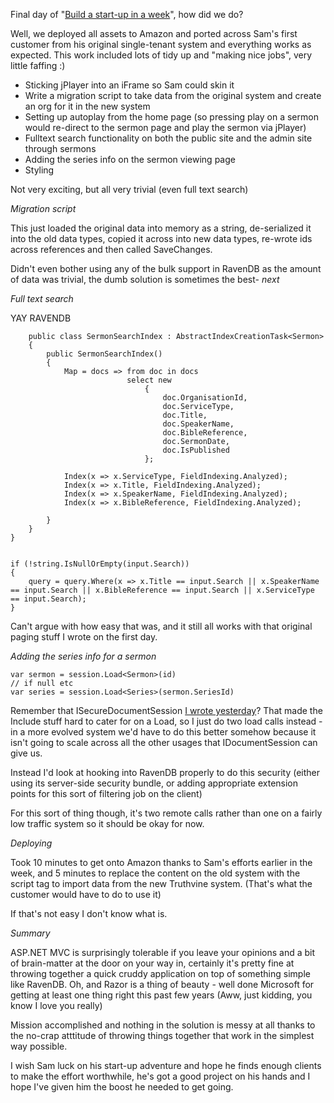 Final day of "[Build a start-up in a week](entries/this-week,-lets-create-a-start-up.html)", how did we do?

Well, we deployed all assets to Amazon and ported across Sam's first customer from his original single-tenant system and everything works as expected. This work included lots of tidy up and "making nice jobs", very little faffing :)

- Sticking jPlayer into an iFrame so Sam could skin it 
- Write a migration script to take data from the original system and create an org for it in the new system
- Setting up autoplay from the home page (so pressing play on a sermon would re-direct to the sermon page and play the sermon via jPlayer)
- Fulltext search functionality on both the public site and the admin site through sermons
- Adding the series info on the sermon viewing page
- Styling


Not very exciting, but all very trivial (even full text search)


*Migration script*

This just loaded the original data into memory as a string, de-serialized it into the old data types, copied it across into new data types, re-wrote ids across references and then called SaveChanges.

Didn't even bother using any of the bulk support in RavenDB as the amount of data was trivial, the dumb solution is sometimes the best- *next*

*Full text search*

YAY RAVENDB

        public class SermonSearchIndex : AbstractIndexCreationTask<Sermon>
        {
            public SermonSearchIndex()
            {
                Map = docs => from doc in docs
                              select new
                                  {
                                      doc.OrganisationId,
                                      doc.ServiceType,
                                      doc.Title,
                                      doc.SpeakerName,
                                      doc.BibleReference,
                                      doc.SermonDate,
                                      doc.IsPublished
                                  };

                Index(x => x.ServiceType, FieldIndexing.Analyzed);
                Index(x => x.Title, FieldIndexing.Analyzed);
                Index(x => x.SpeakerName, FieldIndexing.Analyzed);
                Index(x => x.BibleReference, FieldIndexing.Analyzed);
                
            }
        }
    }


    if (!string.IsNullOrEmpty(input.Search))
    {
        query = query.Where(x => x.Title == input.Search || x.SpeakerName == input.Search || x.BibleReference == input.Search || x.ServiceType == input.Search);
    }


Can't argue with how easy that was, and it still all works with that original paging stuff I wrote on the first day.

*Adding the series info for a sermon*

    var sermon = session.Load<Sermon>(id)
    // if null etc
    var series = session.Load<Series>(sermon.SeriesId)

Remember that ISecureDocumentSession [I wrote yesterday](/entries/this-week,-lets-create-a-start-up---day-4.html)? That made the Include stuff hard to cater for on a Load, so I just do two load calls instead - in a more evolved system we'd have to do this better somehow because it isn't going to scale across all the other usages that IDocumentSession can give us.

Instead I'd look at hooking into RavenDB properly to do this security (either using its server-side security bundle, or adding appropriate extension points for this sort of filtering job on the client)

For this sort of thing though, it's two remote calls rather than one on a fairly low traffic system so it should be okay for now.

*Deploying*

Took 10 minutes to get onto Amazon thanks to Sam's efforts earlier in the week, and 5 minutes to replace the content on the old system with the script tag to import data from the new Truthvine system. (That's what the customer would have to do to use it)

If that's not easy I don't know what is. 

*Summary*

ASP.NET MVC is surprisingly tolerable if you leave your opinions and a bit of brain-matter at the door on your way in, certainly it's pretty fine at throwing together a quick cruddy application on top of something simple like RavenDB.  Oh, and Razor is a thing of beauty - well done Microsoft for getting at least one thing right this past few years (Aww, just kidding, you know I love you really)

Mission accomplished and nothing in the solution is messy at all thanks to the no-crap atttitude of throwing things together that work in the simplest way possible.

I wish Sam luck on his start-up adventure and hope he finds enough clients to make the effort worthwhile, he's got a good project on his hands and I hope I've given him the boost he needed to get going.

